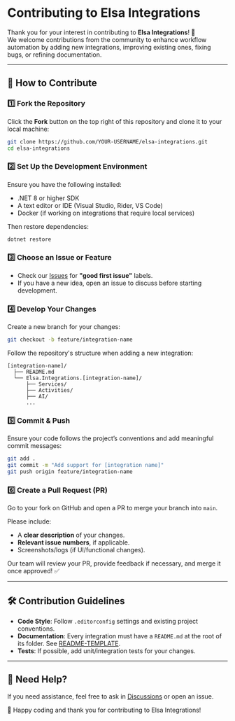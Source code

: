 # Contributing to Elsa Integrations

Thank you for your interest in contributing to **Elsa Integrations**! 🎉  
We welcome contributions from the community to enhance workflow automation by adding new integrations, improving existing ones, fixing bugs, or refining documentation.

---

## 🚀 How to Contribute

### 1️⃣ Fork the Repository  
Click the **Fork** button on the top right of this repository and clone it to your local machine:  
```sh
git clone https://github.com/YOUR-USERNAME/elsa-integrations.git
cd elsa-integrations
```

### 2️⃣ Set Up the Development Environment  
Ensure you have the following installed:
- .NET 8 or higher SDK  
- A text editor or IDE (Visual Studio, Rider, VS Code)  
- Docker (if working on integrations that require local services)

Then restore dependencies:
```sh
dotnet restore
```

### 3️⃣ Choose an Issue or Feature  
- Check our [Issues](https://github.com/elsa-workflows/elsa-integrations/issues) for **"good first issue"** labels.  
- If you have a new idea, open an issue to discuss before starting development.

### 4️⃣ Develop Your Changes  
Create a new branch for your changes:
```sh
git checkout -b feature/integration-name
```
Follow the repository's structure when adding a new integration:  
```
[integration-name]/
  ├── README.md
  └── Elsa.Integrations.[integration-name]/
      ├── Services/
      ├── Activities/
      ├── AI/
      ...
```

### 5️⃣ Commit & Push  
Ensure your code follows the project’s conventions and add meaningful commit messages:
```sh
git add .
git commit -m "Add support for [integration name]"
git push origin feature/integration-name
```

### 6️⃣ Create a Pull Request (PR)  
Go to your fork on GitHub and open a PR to merge your branch into `main`.  

Please include:
- A **clear description** of your changes.  
- **Relevant issue numbers**, if applicable.  
- Screenshots/logs (if UI/functional changes).  

Our team will review your PR, provide feedback if necessary, and merge it once approved! ✅  

---

## 🛠 Contribution Guidelines

- **Code Style**: Follow `.editorconfig` settings and existing project conventions.  
- **Documentation**: Every integration must have a `README.md` at the root of its folder. See [README-TEMPLATE](https://github.com/elsa-workflows/elsa-integrations/blob/main/README-TEMPLATE.md). 
- **Tests**: If possible, add unit/integration tests for your changes.  

---

## 💬 Need Help?  
If you need assistance, feel free to ask in [Discussions](https://github.com/elsa-workflows/elsa-integrations/discussions) or open an issue.

🚀 Happy coding and thank you for contributing to Elsa Integrations!  
